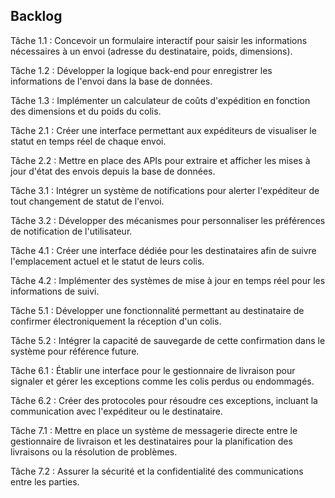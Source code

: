 ## Backlog  ##


Tâche 1.1 : Concevoir un formulaire interactif pour saisir les informations nécessaires à un envoi (adresse du destinataire, poids, dimensions).

Tâche 1.2 : Développer la logique back-end pour enregistrer les informations de l'envoi dans la base de données.

Tâche 1.3 : Implémenter un calculateur de coûts d'expédition en fonction des dimensions et du poids du colis.

Tâche 2.1 : Créer une interface permettant aux expéditeurs de visualiser le statut en temps réel de chaque envoi.

Tâche 2.2 : Mettre en place des APIs pour extraire et afficher les mises à jour d'état des envois depuis la base de données.

Tâche 3.1 : Intégrer un système de notifications pour alerter l'expéditeur de tout changement de statut de l'envoi.

Tâche 3.2 : Développer des mécanismes pour personnaliser les préférences de notification de l'utilisateur.

Tâche 4.1 : Créer une interface dédiée pour les destinataires afin de suivre l'emplacement actuel et le statut de leurs colis.

Tâche 4.2 : Implémenter des systèmes de mise à jour en temps réel pour les informations de suivi.

Tâche 5.1 : Développer une fonctionnalité permettant au destinataire de confirmer électroniquement la réception d'un colis.

Tâche 5.2 : Intégrer la capacité de sauvegarde de cette confirmation dans le système pour référence future.

Tâche 6.1 : Établir une interface pour le gestionnaire de livraison pour signaler et gérer les exceptions comme les colis perdus ou endommagés.

Tâche 6.2 : Créer des protocoles pour résoudre ces exceptions, incluant la communication avec l'expéditeur ou le destinataire.

Tâche 7.1 : Mettre en place un système de messagerie directe entre le gestionnaire de livraison et les destinataires pour la planification des livraisons ou la résolution de problèmes.

Tâche 7.2 : Assurer la sécurité et la confidentialité des communications entre les parties.
